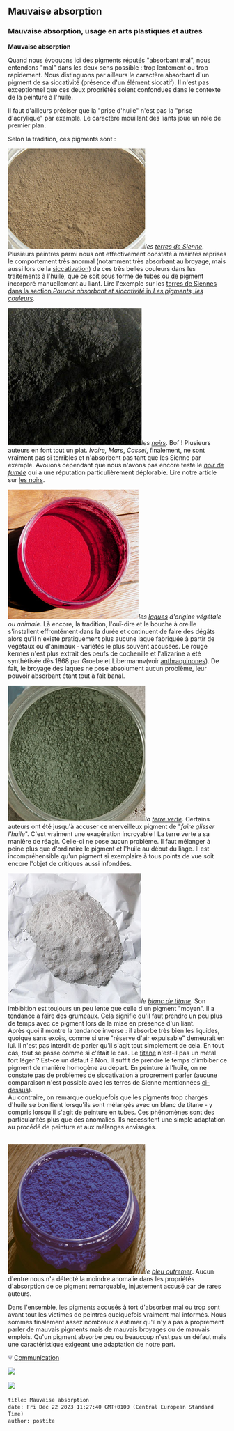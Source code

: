 ## Mauvaise absorption
### Mauvaise absorption, usage en arts plastiques et autres
 **Mauvaise absorption**  

Quand nous évoquons ici des pigments réputés "absorbant mal", nous entendons "mal" dans les deux sens possible : trop lentement ou trop rapidement. Nous distinguons par ailleurs le caractère absorbant d'un pigment de sa siccativité (présence d'un élément siccatif). Il n'est pas exceptionnel que ces deux propriétés soient confondues dans le contexte de la peinture à l'huile.

Il faut d'ailleurs préciser que la "prise d'huile" n'est pas la "prise d'acrylique" par exemple. Le caractère mouillant des liants joue un rôle de premier plan.

Selon la tradition, ces pigments sont :

**[![](images/siennenaturelle.jpg)](images/siennenaturelle.jpg)**_les [terres de Sienne](terresdesienne.html)_. Plusieurs peintres parmi nous ont effectivement constaté à maintes reprises le comportement très anormal (notamment très absorbant au broyage, mais aussi lors de la [siccativation](sechagesiccativation.html)) de ces très belles couleurs dans les traitements à l'huile, que ce soit sous forme de tubes ou de pigment incorporé manuellement au liant. Lire l'exemple sur les [terres de Siennes dans la section _Pouvoir absorbant et siccativité_ in _Les pigments, les couleurs_](pigments.html#exemplesiennes).

[![](images/noirdivoireversionweb.jpg)](images/noirdivoireversionweb.jpg)_les [noirs](noirs.html)_. Bof ! Plusieurs auteurs en font tout un plat. _Ivoire,_ _Mars_, _Cassel_, finalement, ne sont vraiment pas si terribles et n'absorbent pas tant que les Sienne par exemple. Avouons cependant que nous n'avons pas encore testé le _[noir de fumée](noirs.html#lenoirdefumee)_ qui a une réputation particulièrement déplorable. Lire notre article sur [les noirs](noirs.html).

_[![](images/garancepigment.jpg)](images/garancepigment.jpg)les [laques](laques.html) d'origine végétale ou animale_. Là encore, la tradition, l'ouï-dire et le bouche à oreille s'installent effrontément dans la durée et continuent de faire des dégâts alors qu'il n'existe pratiquement plus aucune laque fabriquée à partir de végétaux ou d'animaux - variétés le plus souvent accusées. Le rouge kermès n'est plus extrait des oeufs de cochenille et l'alizarine a été synthétisée dès 1868 par Groebe et Libermannv(voir [anthraquinones](anthraquinones.html)). De fait, le broyage des laques ne pose absolument aucun problème, leur pouvoir absorbant étant tout à fait banal.

[![](images/terreverte.jpg)](images/terreverte.jpg)_la [terre verte](vertscomplexes.html#loxydedechrome)_. Certains auteurs ont été jusqu'à accuser ce merveilleux pigment de "_faire glisser l'huile_". C'est vraiment une exagération incroyable ! La terre verte a sa manière de réagir. Celle-ci ne pose aucun problème. Il faut mélanger à peine plus que d'ordinaire le pigment et l'huile au début du liage. Il est incompréhensible qu'un pigment si exemplaire à tous points de vue soit encore l'objet de critiques aussi infondées.

[![](images/titane.jpg)](images/terreverte.jpg)_le_ _[blanc de titane](blancssynthetiques.html#leblancdetitane)_. Son imbibition est toujours un peu lente que celle d'un pigment "moyen". Il a tendance à faire des grumeaux. Cela signifie qu'il faut prendre un peu plus de temps avec ce pigment lors de la mise en présence d'un liant.  
Après quoi il montre la tendance inverse : il absorbe très bien les liquides, quoique sans excès, comme si une "réserve d'air expulsable" demeurait en lui. Il n'est pas interdit de parier qu'il s'agit tout simplement de cela. En tout cas, tout se passe comme si c'était le cas. Le [titane](annexe1.html#ti) n'est-il pas un métal fort léger ? Est-ce un défaut ? Non. Il suffit de prendre le temps d'imbiber ce pigment de manière homogène au départ. En peinture à l'huile, on ne constate pas de problèmes de siccativation à proprement parler (aucune comparaison n'est possible avec les terres de Sienne mentionnées [ci-dessus](mauvaiseabsorp.html#terresdesienne)).  
Au contraire, on remarque quelquefois que les pigments trop chargés d'huile se bonifient lorsqu'ils sont mélangés avec un blanc de titane - y compris lorsqu'il s'agit de peinture en tubes. Ces phénomènes sont des particularités plus que des anomalies. Ils nécessitent une simple adaptation au procédé de peinture et aux mélanges envisagés.  
 

[![](images/bleuoutremerfonce.jpg)](images/bleuoutremerfonce.jpg)_le [bleu outremer](outremer.html)_. Aucun d'entre nous n'a détecté la moindre anomalie dans les propriétés d'absorption de ce pigment remarquable, injustement accusé par de rares auteurs.

Dans l'ensemble, les pigments accusés à tort d'absorber mal ou trop sont avant tout les victimes de peintres quelquefois vraiment mal informés. Nous sommes finalement assez nombreux à estimer qu'il n'y a pas à proprement parler de mauvais pigments mais de mauvais broyages ou de mauvais emplois. Qu'un pigment absorbe peu ou beaucoup n'est pas un défaut mais une caractéristique exigeant une adaptation de notre part.



![](images/flechebas.gif) [Communication](http://www.artrealite.com/annonceurs.htm) 

[![](https://cbonvin.fr/sites/regie.artrealite.com/visuels/campagne1.png)](index-2.html#20131014)

![](https://cbonvin.fr/sites/regie.artrealite.com/visuels/campagne2.png)
```
title: Mauvaise absorption
date: Fri Dec 22 2023 11:27:40 GMT+0100 (Central European Standard Time)
author: postite
```
